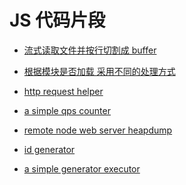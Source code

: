 JS 代码片段
================

* [流式读取文件并按行切割成 buffer](https://github.com/Chunlin-Li/my-js-snippet/tree/master/libs/split-to-line)

* [根据模块是否加载 采用不同的处理方式](https://github.com/Chunlin-Li/my-js-snippet/tree/master/libs/module_conditions)

* [http request helper](https://github.com/Chunlin-Li/my-js-snippet/tree/master/libs/http/simpleReq)

* [a simple qps counter](https://github.com/Chunlin-Li/my-js-snippet/tree/master/libs/count_qps)

* [remote node web server heapdump](https://github.com/Chunlin-Li/my-js-snippet/tree/master/libs/remote_heapdump)

* [id generator](https://github.com/Chunlin-Li/my-js-snippet/tree/master/libs/idGenerator)

* [a simple generator executor](https://github.com/Chunlin-Li/my-js-snippet/tree/master/libs/generator-yield)
